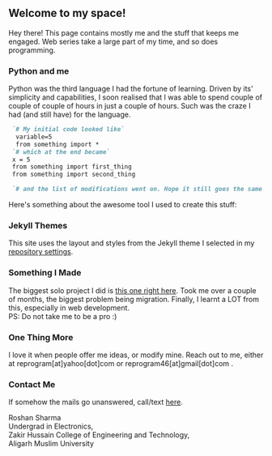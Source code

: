 ## Welcome to my space!

Hey there!
This page contains mostly me and the stuff that keeps me engaged.
Web series take a large part of my time, and so does programming.


### Python and me

Python was the third language I had the fortune of learning. Driven by its' simplicity and capabilities, I soon realised that I was able to spend couple of couple of couple of hours in just a couple of hours. Such was the craze I had (and still have) for the language.

```markdown
 `# My initial code looked like`
  variable=5
  from something import *
 `# which at the end became`
 x = 5
 from something import first_thing
 from something import second_thing

 `# and the list of modifications went on. Hope it still goes the same way.`
```

Here's something about the awesome tool I used to create this stuff:

### Jekyll Themes

This site uses the layout and styles from the Jekyll theme I selected in my [repository settings](https://github.com/roshnet/roshnet.github.io/settings).

### Something I Made
The biggest solo project I did is [this one right here](http://askhfn.000webhostapp.com).
Took me over a couple of months, the biggest problem being migration.
Finally, I learnt a LOT from this, especially in web development.<br/>
PS: Do not take me to be a pro :)


### One Thing More
I love it when people offer me ideas, or modify mine.
Reach out to me, either at reprogram[at]yahoo[dot]com or reprogram46[at]gmail[dot]com .

### Contact Me
If somehow the mails go unanswered, call/text [here](+91-8266966965).


Roshan Sharma <br/>
Undergrad in Electronics,<br/>
Zakir Hussain College of Engineering and Technology,<br/>
Aligarh Muslim University
